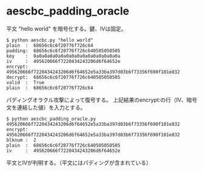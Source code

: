 # aescbc_padding_oracle

平文 "hello world" を暗号化する。鍵、IVは固定。

    $ python aescbc.py "hello world"
    plain  :  68656c6c6f20776f726c64
    padding:  68656c6c6f20776f726c640505050505
    key    :  0a0a0a0a0a0a0a0a0a0a0a0a0a0a0a0a
    iv     :  495620666f7220434243206d6f64652e
    encrypt:  495620666f7220434243206d6f64652e5a33ba397d03b6f73356f690f101e832
    decrypt:  68656c6c6f20776f726c640505050505
    valid  :  True
    plain  :  68656c6c6f20776f726c64

パディングオラクル攻撃によって復号する。
上記結果のencrypt:の行（IV、暗号文を連結した値）を入力とする。

    $ python aescbc_padding_oracle.py 495620666f7220434243206d6f64652e5a33ba397d03b6f73356f690f101e832
    encrypt:  495620666f7220434243206d6f64652e5a33ba397d03b6f73356f690f101e832
    blknum :  2
    plain  :  68656c6c6f20776f726c640505050505
    iv     :  495620666f7220434243206d6f64652e

平文とIVが判明する。（平文にはパディングが含まれている）
